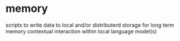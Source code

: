 # memory
scripts to write data to local and/or distributerd storage for long term memory contextual interaction within local language model(s)
